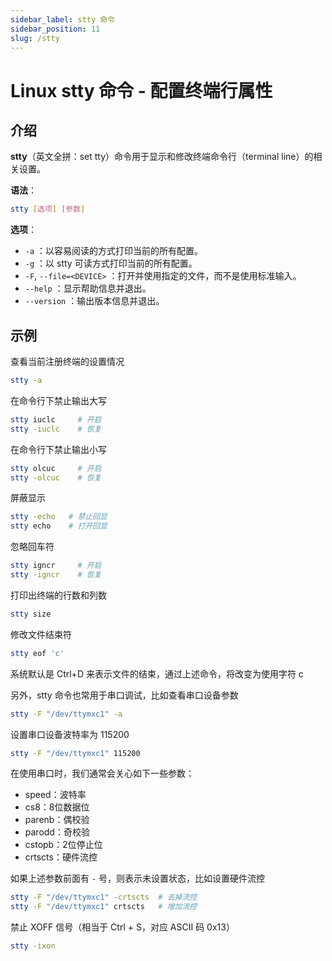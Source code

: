 ```yaml
---
sidebar_label: stty 命令
sidebar_position: 11
slug: /stty
---
```


# Linux stty 命令 - 配置终端行属性



## 介绍

**stty**（英文全拼：set tty）命令用于显示和修改终端命令行（terminal line）的相关设置。

**语法**：

```bash
stty [选项] [参数]
```

**选项**：

- `-a` ：以容易阅读的方式打印当前的所有配置。
- `-g` ：以 stty 可读方式打印当前的所有配置。
- `-F`, `--file=<DEVICE>` ：打开并使用指定的文件，而不是使用标准输入。
- `--help` ：显示帮助信息并退出。
- `--version` ：输出版本信息并退出。



## 示例

查看当前注册终端的设置情况

```bash
stty -a
```

在命令行下禁止输出大写

```bash
stty iuclc     # 开启
stty -iuclc    # 恢复
```

在命令行下禁止输出小写

```bash
stty olcuc     # 开启
stty -olcuc    # 恢复
```

屏蔽显示

```bash
stty -echo   # 禁止回显
stty echo    # 打开回显
```

忽略回车符

```bash
stty igncr     # 开启
stty -igncr    # 恢复
```

打印出终端的行数和列数

```bash
stty size
```

修改文件结束符

```bash
stty eof 'c'
```

系统默认是 Ctrl+D 来表示文件的结束，通过上述命令，将改变为使用字符 c

另外，stty 命令也常用于串口调试，比如查看串口设备参数

```bash
stty -F "/dev/ttymxc1" -a
```

设置串口设备波特率为 115200

````bash
stty -F "/dev/ttymxc1" 115200
````

在使用串口时，我们通常会关心如下一些参数：

- speed：波特率
- cs8：8位数据位
- parenb：偶校验
- parodd：奇校验
- cstopb：2位停止位
- crtscts：硬件流控

如果上述参数前面有 `-` 号，则表示未设置状态，比如设置硬件流控

```bash
stty -F "/dev/ttymxc1" -crtscts  # 去掉流控
stty -F "/dev/ttymxc1" crtscts   # 增加流控
```

禁止 XOFF 信号（相当于 Ctrl + S，对应 ASCII 码 0x13）

```bash
stty -ixon
```


